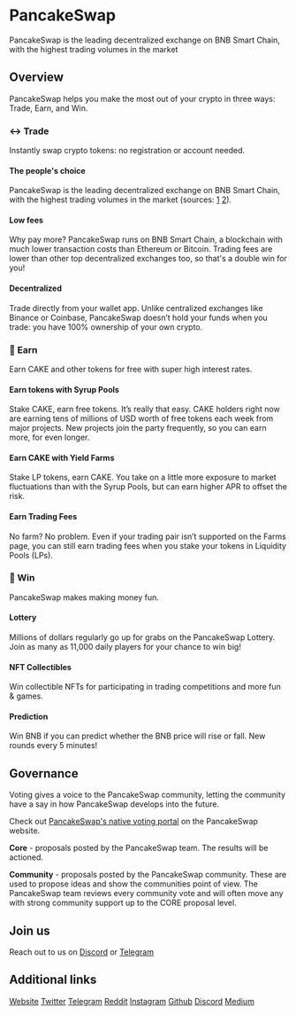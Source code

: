 # PancakeSwap

PancakeSwap is the leading decentralized exchange on BNB Smart Chain, with the highest trading volumes in the market

## Overview

PancakeSwap helps you make the most out of your crypto in three ways:
Trade, Earn, and Win.

### ↔️ Trade

Instantly swap crypto tokens: no registration or account needed.

#### The people's choice

PancakeSwap is the leading decentralized exchange on BNB Smart Chain, with the highest trading volumes in the market (sources: [1](https://www.coingecko.com/en/exchanges/decentralized) [2](https://coinmarketcap.com/rankings/exchanges/dex/)).

#### Low fees

Why pay more? PancakeSwap runs on BNB Smart Chain, a blockchain with much lower transaction costs than Ethereum or Bitcoin.
Trading fees are lower than other top decentralized exchanges too, so that's a double win for you!

#### Decentralized

Trade directly from your wallet app.
Unlike centralized exchanges like Binance or Coinbase, PancakeSwap doesn’t hold your funds when you trade: you have 100% ownership of your own crypto.

### 💸 Earn

Earn CAKE and other tokens for free with super high interest rates.

#### Earn tokens with Syrup Pools

Stake CAKE, earn free tokens. It’s really that easy.
CAKE holders right now are earning tens of millions of USD worth of free tokens each week from major projects. New projects join the party frequently, so you can earn more, for even longer.

#### Earn CAKE with Yield Farms

Stake LP tokens, earn CAKE. You take on a little more exposure to market fluctuations than with the Syrup Pools, but can earn higher APR to offset the risk.

#### Earn Trading Fees

No farm? No problem. Even if your trading pair isn’t supported on the Farms page, you can still earn trading fees when you stake your tokens in Liquidity Pools (LPs).

### 🎲 Win

PancakeSwap makes making money fun.

#### Lottery

Millions of dollars regularly go up for grabs on the PancakeSwap Lottery.
Join as many as 11,000 daily players for your chance to win big!

#### NFT Collectibles

Win collectible NFTs for participating in trading competitions and more fun & games.

#### Prediction

Win BNB if you can predict whether the BNB price will rise or fall.
New rounds every 5 minutes!

## Governance

Voting gives a voice to the PancakeSwap community, letting the community have a say in how PancakeSwap develops into the future.

Check out [PancakeSwap's native voting portal](https://voting.pancakeswap.finance/?_gl=1*pc8o0h*_ga*MTUzNDEzNDQxMy4xNjAwNzkzNDM4*_ga_334KNG3DMQ*MTYwNDMwMTk4Ni42MC4xLjE2MDQzMDM3MDIuMA..#/) on the PancakeSwap website.

**Core** - proposals posted by the PancakeSwap team. The results will be actioned.

**Community** - proposals posted by the PancakeSwap community. These are used to propose ideas and show the communities point of view. The PancakeSwap team reviews every community vote and will often move any with strong community support up to the CORE proposal level.

## Join us

Reach out to us on [Discord](https://discord.gg/pancakeswap) or [Telegram](https://t.me/pancakeswap)

## Additional links

[Website](https://pancakeswap.finance/)
[Twitter](https://twitter.com/pancakeswap)
[Telegram](https://t.me/pancakeswap)
[Reddit](https://reddit.com/r/pancakeswap)
[Instagram](https://instagram.com/pancakeswap_official)
[Github](https://github.com/pancakeswap/)
[Discord](https://discord.gg/pancakeswap)
[Medium](https://pancakeswap.medium.com/)
